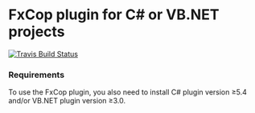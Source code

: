 # FxCop plugin for C# or VB.NET projects

[![Travis Build Status](https://travis-ci.org/DanielHWe/sonar-fxcop.svg?branch=master)](https://travis-ci.org/DanielHWe/sonar-fxcop)

### Requirements

To use the FxCop plugin, you also need to install C# plugin version &ge;5.4 and/or VB.NET plugin version &ge;3.0.
